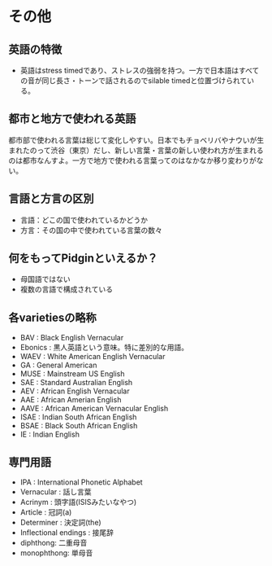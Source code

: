 # その他
## 英語の特徴
- 英語はstress timedであり、ストレスの強弱を持つ。一方で日本語はすべての音が同じ長さ・トーンで話されるのでsilable timedと位置づけられている。

## 都市と地方で使われる英語
都市部で使われる言葉は総じて変化しやすい。日本でもチョベリバやナウいが生まれたのって渋谷（東京）だし、新しい言葉・言葉の新しい使われ方が生まれるのは都市なんすよ。一方で地方で使われる言葉ってのはなかなか移り変わりがない。

## 言語と方言の区別
- 言語：どこの国で使われているかどうか
- 方言：その国の中で使われている言葉の数々

## 何をもってPidginといえるか？
- 母国語ではない
- 複数の言語で構成されている

## 各varietiesの略称
- BAV     : Black English Vernacular
- Ebonics : 黒人英語という意味。特に差別的な用語。
- WAEV    : White American English Vernacular
- GA      : General American
- MUSE    : Mainstream US English
- SAE     : Standard Australian English
- AEV     : African English Vernacular
- AAE     : African Amerian English
- AAVE    : African American Vernacular English
- ISAE    : Indian South African English
- BSAE    : Black South African English
- IE      : Indian English

## 専門用語
- IPA : International Phonetic Alphabet
- Vernacular : 話し言葉
- Acrinym : 頭字語(ISISみたいなやつ)
- Article : 冠詞(a)
- Determiner : 決定詞(the)
- Inflectional endings : 接尾辞
- diphthong: 二重母音
- monophthong: 単母音

